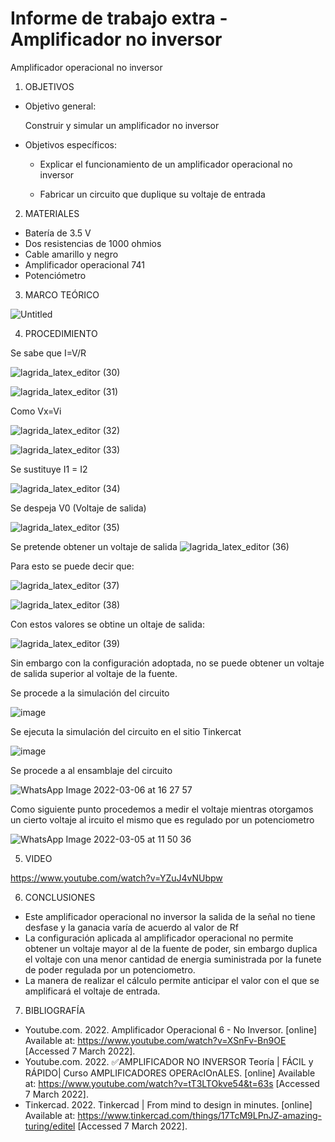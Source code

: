 # Informe de trabajo extra - Amplificador no inversor
Amplificador operacional no inversor 

1. OBJETIVOS

- Objetivo general:

  Construir y simular un amplificador no inversor

- Objetivos específicos:

  - Explicar el funcionamiento de un amplificador operacional no inversor
  
  - Fabricar un circuito que duplique su voltaje de entrada 

2. MATERIALES

- Batería de 3.5 V
- Dos resistencias de 1000 ohmios
- Cable amarillo y negro 
- Amplificador operacional 741
- Potenciómetro
 
3. MARCO TEÓRICO
 
 ![Untitled](https://user-images.githubusercontent.com/93950169/156994241-fb8f3bee-2726-4ae8-bda9-154a5e5d4f6e.jpg)

4. PROCEDIMIENTO

Se sabe que I=V/R

![lagrida_latex_editor (30)](https://user-images.githubusercontent.com/93950169/156994644-cd98ba09-81a8-4cf4-949b-9459d4f59381.png)

![lagrida_latex_editor (31)](https://user-images.githubusercontent.com/93950169/156994817-f6bb6268-2e41-4537-9a72-54e48a2e2f33.png)

Como Vx=Vi

![lagrida_latex_editor (32)](https://user-images.githubusercontent.com/93950169/156995038-b6b34aad-1cae-4d92-ad4a-2bff4b59fa1b.png)

![lagrida_latex_editor (33)](https://user-images.githubusercontent.com/93950169/156995171-76a54aea-b974-471c-b1a4-6ed1d66c9968.png)

Se sustituye I1 = I2

![lagrida_latex_editor (34)](https://user-images.githubusercontent.com/93950169/156995445-dce13297-e8b1-4548-9dc5-745ac20b5109.png)

Se despeja V0 (Voltaje de salida)

![lagrida_latex_editor (35)](https://user-images.githubusercontent.com/93950169/156995759-371af431-61d3-4e71-8011-969b21f5466e.png)

Se pretende obtener un voltaje de salida ![lagrida_latex_editor (36)](https://user-images.githubusercontent.com/93950169/156996076-e6a702ce-5973-4441-8f09-7efa81addbb8.png)

Para esto se puede decir que:

![lagrida_latex_editor (37)](https://user-images.githubusercontent.com/93950169/156996360-dc7d789e-4205-4cb5-a2e0-87a45c521952.png)

![lagrida_latex_editor (38)](https://user-images.githubusercontent.com/93950169/156996413-29abe9c2-4ace-4bb0-95c2-792c092841b1.png)

Con estos valores se obtine un oltaje de salida: 

![lagrida_latex_editor (39)](https://user-images.githubusercontent.com/93950169/156996703-49fe8bd4-b727-4b8d-9b14-7c77fab6ea87.png)

Sin embargo con la configuración adoptada, no se puede obtener un voltaje de salida superior al voltaje de la fuente.

Se procede a la simulación del circuito

![image](https://user-images.githubusercontent.com/93950169/156997152-2502565c-133f-4404-bf1a-ea559da86470.png)

Se ejecuta la simulación del circuito en el sitio Tinkercat

![image](https://user-images.githubusercontent.com/93950169/157079164-fc59a4da-35d2-49ee-9319-1b199bc112c7.png)

Se procede a al ensamblaje del circuito

![WhatsApp Image 2022-03-06 at 16 27 57](https://user-images.githubusercontent.com/93950169/156997914-d2d7add0-174a-4756-b7e3-1f0f4f6529be.jpeg)

Como siguiente punto procedemos a medir el voltaje mientras otorgamos un cierto voltaje al ircuito el mismo que es regulado por un potenciometro

![WhatsApp Image 2022-03-05 at 11 50 36](https://user-images.githubusercontent.com/93950169/156998140-de03eb90-62fc-4cd6-b570-03f6395ff9d0.jpeg)

5. VIDEO 

https://www.youtube.com/watch?v=YZuJ4vNUbpw

6. CONCLUSIONES 

- Este amplificador operacional no inversor la salida de la señal no tiene desfase y la ganacia varía de acuerdo al valor de Rf
- La configuración aplicada al amplificador operacional no permite obtener un voltaje mayor al de la fuente de poder, sin embargo duplica el voltaje con una menor cantidad de energia suministrada por la funete de poder regulada por un potenciometro.
- La manera de realizar el cálculo permite anticipar el valor con el que se amplificará el voltaje de entrada.

7. BIBLIOGRAFÍA
  - Youtube.com. 2022. Amplificador Operacional 6 - No Inversor. [online] Available at: <https://www.youtube.com/watch?v=XSnFv-Bn9OE> [Accessed 7 March 2022].
  - Youtube.com. 2022. ✅AMPLIFICADOR NO INVERSOR Teoría | FÁCIL y RÁPIDO| Curso AMPLIFICADORES OPERAcIOnALES. [online] Available at: <https://www.youtube.com/watch?v=tT3LTOkve54&t=63s> [Accessed 7 March 2022].
  - Tinkercad. 2022. Tinkercad | From mind to design in minutes. [online] Available at: <https://www.tinkercad.com/things/17TcM9LPnJZ-amazing-turing/editel> [Accessed 7 March 2022].
